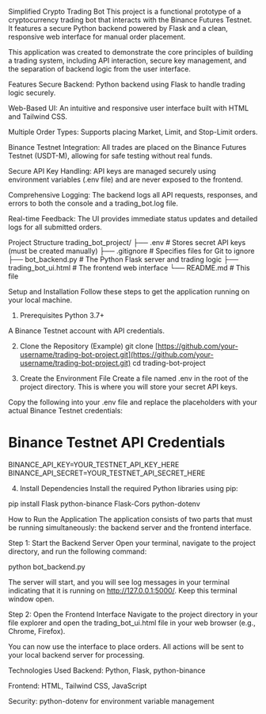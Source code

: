 Simplified Crypto Trading Bot
This project is a functional prototype of a cryptocurrency trading bot that interacts with the Binance Futures Testnet. It features a secure Python backend powered by Flask and a clean, responsive web interface for manual order placement.

This application was created to demonstrate the core principles of building a trading system, including API interaction, secure key management, and the separation of backend logic from the user interface.

Features
Secure Backend: Python backend using Flask to handle trading logic securely.

Web-Based UI: An intuitive and responsive user interface built with HTML and Tailwind CSS.

Multiple Order Types: Supports placing Market, Limit, and Stop-Limit orders.

Binance Testnet Integration: All trades are placed on the Binance Futures Testnet (USDT-M), allowing for safe testing without real funds.

Secure API Key Handling: API keys are managed securely using environment variables (.env file) and are never exposed to the frontend.

Comprehensive Logging: The backend logs all API requests, responses, and errors to both the console and a trading_bot.log file.

Real-time Feedback: The UI provides immediate status updates and detailed logs for all submitted orders.

Project Structure
trading_bot_project/
├── .env                  # Stores secret API keys (must be created manually)
├── .gitignore            # Specifies files for Git to ignore
├── bot_backend.py        # The Python Flask server and trading logic
├── trading_bot_ui.html   # The frontend web interface
└── README.md             # This file

Setup and Installation
Follow these steps to get the application running on your local machine.

1. Prerequisites
Python 3.7+

A Binance Testnet account with API credentials.

2. Clone the Repository (Example)
git clone [https://github.com/your-username/trading-bot-project.git](https://github.com/your-username/trading-bot-project.git)
cd trading-bot-project

3. Create the Environment File
Create a file named .env in the root of the project directory. This is where you will store your secret API keys.

Copy the following into your .env file and replace the placeholders with your actual Binance Testnet credentials:

# Binance Testnet API Credentials
BINANCE_API_KEY=YOUR_TESTNET_API_KEY_HERE
BINANCE_API_SECRET=YOUR_TESTNET_API_SECRET_HERE

4. Install Dependencies
Install the required Python libraries using pip:

pip install Flask python-binance Flask-Cors python-dotenv

How to Run the Application
The application consists of two parts that must be running simultaneously: the backend server and the frontend interface.

Step 1: Start the Backend Server
Open your terminal, navigate to the project directory, and run the following command:

python bot_backend.py

The server will start, and you will see log messages in your terminal indicating that it is running on http://127.0.0.1:5000/. Keep this terminal window open.

Step 2: Open the Frontend Interface
Navigate to the project directory in your file explorer and open the trading_bot_ui.html file in your web browser (e.g., Chrome, Firefox).

You can now use the interface to place orders. All actions will be sent to your local backend server for processing.




Technologies Used
Backend: Python, Flask, python-binance

Frontend: HTML, Tailwind CSS, JavaScript

Security: python-dotenv for environment variable management
